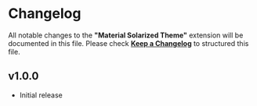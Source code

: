 # Changelog

All notable changes to the **"Material Solarized Theme"** extension will be documented in this file.
Please check [**Keep a Changelog**](https://keepachangelog.com/) to structured this file.

## v1.0.0

-  Initial release
